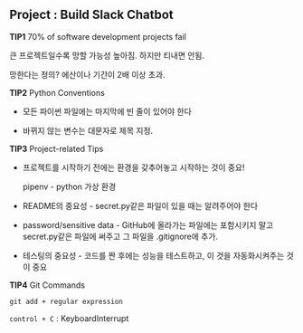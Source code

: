 ## Project : Build Slack Chatbot



**TIP1** 70% of software development projects fail

큰 프로젝트일수록 망할 가능성 높아짐. 하지만 티내면 안됨.

망한다는 정의? 에산이나 기간이 2배 이상 초과.



**TIP2** Python Conventions

- 모든 파이썬 파일에는 마지막에 빈 줄이 있어야 한다

- 바뀌지 않는 변수는 대문자로 제목 지정.

  

**TIP3** Project-related Tips

* 프로젝트를 시작하기 전에는 환경을 갖추어놓고 시작하는 것이 중요!

  pipenv - python 가상 환경

* README의 중요성  - secret.py같은 파일이 있을 때는 알려주어야 한다

* password/sensitive data -  GitHub에 올라가는 파일에는 포함시키지 말고 secret.py같은 파일에 써주고 그 파일을 .gitignore에 추가.

* 테스팅의 중요성 - 코드를 짠 후에는 성능을 테스트하고, 이 것을 자동화시켜주는 것이 중요

  

**TIP4** Git Commands

`git add + regular expression` 

`control + C` : KeyboardInterrupt